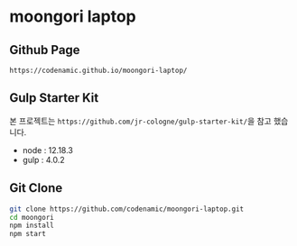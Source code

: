 # moongori laptop

## Github Page
`https://codenamic.github.io/moongori-laptop/`

## Gulp Starter Kit
본 프로젝트는 `https://github.com/jr-cologne/gulp-starter-kit/`을 참고 했습니다.
- node : 12.18.3
- gulp : 4.0.2

## Git Clone
```bash
git clone https://github.com/codenamic/moongori-laptop.git 
cd moongori
npm install
npm start
```